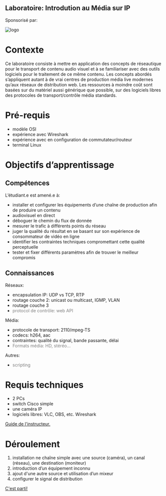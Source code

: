 Laboratoire: Introdution au Média sur IP
----------------------------------------

<style>
extra { color: Grey }
</style>

Sponsorisé par:

![logo](https://site-cbc.radio-canada.ca/site/annual-reports/2014-2015/_images/about/services/cbc-radio-canada.png)

# Contexte

Ce laboratoire consiste à mettre en application des concepts de réseautique pour le transport de contenu audio visuel et à se familiariser avec des outils logiciels pour le traitement de ce même contenu.  Les concepts abordés s’appliquent autant à de vrai centres de production média live modernes qu’aux réseaux de distribution web. Les ressources à moindre coût sont basées sur du matériel aussi générique que possible, sur des logiciels libres des protocoles de transport/contrôle média standards.

# Pré-requis

* modèle OSI
* expérience avec Wireshark
* expérience avec en configuration de commutateur/routeur
* terminal Linux

# Objectifs d’apprentissage

## Compétences

L’étudiant.e est amené.e à:
* installer et configurer les équipements d’une chaîne de production afin de produire un contenu 
* audiovisuel en direct
* déboguer le chemin du flux de donnée
* mesurer le trafic à différents points du réseau
* juger la qualité du résultat en se basant sur son expérience de consommateur de vidéo en ligne
* identifier les contraintes techniques compromettant cette qualité perceptuelle
* tester et fixer différents paramètres afin de trouver le meilleur compromis  

## Connaissances 

Réseaux:

* encapsulation IP: UDP vs TCP, RTP
* routage couche 2: unicast ou multicast, IGMP, VLAN
* routage couche 3
* <extra>protocol de contrôle: web API

Média:

* protocole de transport: 2110/mpeg-TS
* codecs: h264, aac
* contraintes: qualité du signal, bande passante, délai
* <extra>Formats média: HD, stéréo…

Autres:

* <extra>scripting

# Requis techniques

* 2 PCs
* switch Cisco simple
* une caméra IP
* logiciels libres: VLC, OBS, etc. Wireshark

[Guide de l'instructeur.](./guide-instructeur.md)

# Déroulement

1) installation ne chaîne simple avec une source (caméra), un canal (réseau), une destination (moniteur)
2) introduction d’un équipement inconnu
3) ajout d'une autre source et utilisation d’un mixeur
4) configurer le signal de distribution

[C'est parti!](./laboratoire.md)
